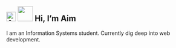 ## <img src="https://raw.githubusercontent.com/Tarikul-Islam-Anik/Animated-Fluent-Emojis/master/Emojis/Smilies/Alien%20Monster.png" alt="Alien Monster" width="25" height="25" /> <img src="https://emojipedia-us.s3.amazonaws.com/source/microsoft-teams/337/person-pouting_light-skin-tone_1f64e-1f3fb_1f3fb.png" width="40px"> Hi, I’m Aim 
I am an Information Systems student. Currently dig deep into web development.

<!---
aimlana/aimlana is a ✨ special ✨ repository because its `README.md` (this file) appears on your GitHub profile.
You can click the Preview link to take a look at your changes.
--->
